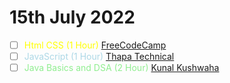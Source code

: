 # 15th July 2022
- [ ] <font color="yellow">Html CSS (1 Hour) </font>[FreeCodeCamp](https://www.youtube.com/watch?v=mU6anWqZJcc&t=17s) 
- [ ] <font color="lightBlue">JavaScript (1 Hour) </font> [Thapa Technical](https://www.youtube.com/playlist?list=PLwGdqUZWnOp1hqyT6h7pY0RlXIIGlE5U0)
- [ ] <font color="Lightgreen">Java Basics and DSA (2 Hour) </font>[Kunal Kushwaha](https://www.youtube.com/playlist?list=PL9gnSGHSqcnr_DxHsP7AW9ftq0AtAyYqJ)